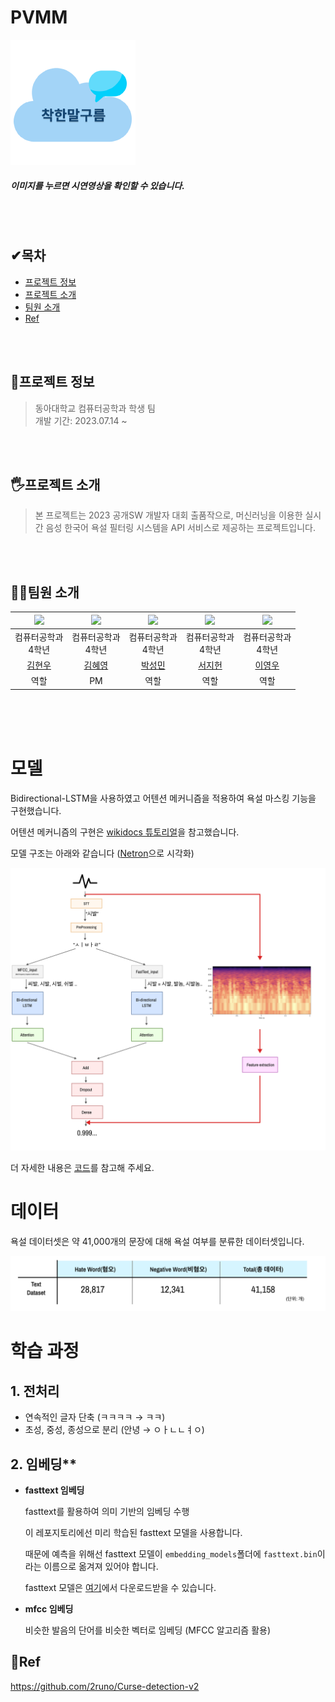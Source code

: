 # PVMM
[![Video Label](/src/imgs/logo.png)](https://youtu.be/9pCCKXYSrt8?si=SUoRJZ16m9R-fcXL)

##### 이미지를 누르면 시연영상을 확인할 수 있습니다.

<br>
<br>


## ✔목차
* [프로젝트 정보](#프로젝트-정보)
* [프로젝트 소개](#프로젝트-소개)
* [팀원 소개](#팀원-소개)
* [Ref](#ref)

<br><br>

## 🔎프로젝트 정보
> 동아대학교 컴퓨터공학과 학생 팀  
> 개발 기간: 2023.07.14 ~

<br><br>

## 🖐프로젝트 소개
> 본 프로젝트는 2023 공개SW 개발자 대회 출품작으로, 머신러닝을 이용한 실시간 음성 한국어 욕설 필터링 시스템을 API 서비스로 제공하는 프로젝트입니다.

<br><br>

## 🙋‍♀️팀원 소개
|<img width="300" src="https://github.com/DAUOpenSW/Kind_Words_Cloud/assets/91776984/1f6c5417-5801-4748-866d-d260fcd5c36b"/>|<img width="300" src="https://github.com/DAUOpenSW/Kind_Words_Cloud/assets/91776984/21996af7-da7f-4559-bca5-6486a4eb5f4f"/>|<img width="300" src="https://github.com/DAUOpenSW/Kind_Words_Cloud/assets/91776984/001b876f-cbe4-4ed3-8fa5-9009ab4b2bb7"/>|<img width="300" src="https://github.com/DAUOpenSW/Kind_Words_Cloud/assets/91776984/38fc7d5d-df49-47a3-b302-ea6993a839dd"/>|<img width="300" src="https://github.com/DAUOpenSW/Kind_Words_Cloud/assets/91776984/725920a7-f2d2-4b60-a9ae-c6ff4cd12440"/>|
|:---:|:---:|:---:|:---:|:---:|
|컴퓨터공학과<br>4학년|컴퓨터공학과<br>4학년|컴퓨터공학과<br>4학년|컴퓨터공학과<br>4학년|컴퓨터공학과<br>4학년|
| [김현우](https://github.com/HIT18216) | [김혜영](https://github.com/hyeyeoung) | [박성민](https://github.com/ParkSeungMin1) | [서지헌](https://github.com/MyCoooi) | [이영우](https://github.com/Dandyoung) |
|역할|PM|역할|역할|역할|

<br><br><br>

# 모델
Bidirectional-LSTM을 사용하였고 어텐션 메커니즘을 적용하여 욕설 마스킹 기능을 구현했습니다. 

어텐션 메커니즘의 구현은 [wikidocs 튜토리얼](https://wikidocs.net/48920)을 참고했습니다. 

모델 구조는 아래와 같습니다 ([Netron](https://github.com/lutzroeder/netron)으로 시각화)

![1](src/imgs/model.png)

더 자세한 내용은 [코드](https://github.com/2runo/Curse-detection-v2/blob/master/src/models.py)를 참고해 주세요.

# 데이터

욕설 데이터셋은 약 41,000개의 문장에 대해 욕설 여부를 분류한 데이터셋입니다.

![dataset](/src/imgs/dataset_table.png)

# 학습 과정
## 1. 전처리

- 연속적인 글자 단축 (ㅋㅋㅋㅋ → ㅋㅋ)
- 초성, 중성, 종성으로 분리 (안녕 → ㅇㅏㄴㄴㅕㅇ)

## 2. 임베딩**

- **fasttext 임베딩**

  fasttext를 활용하여 의미 기반의 임베딩 수행
  
  이 레포지토리에선 미리 학습된 fasttext 모델을 사용합니다.
  
  때문에 예측을 위해선 fasttext 모델이 `embedding_models`폴더에 `fasttext.bin`이라는 이름으로 옮겨져 있어야 합니다.
  
  fasttext 모델은 [여기](https://drive.google.com/file/d/1AdE-_SrqF6if5BVC7QlwbZqX6HBJ8j9U/view?usp=sharing)에서 다운로드받을 수 있습니다.
  
- **mfcc 임베딩**

  비슷한 발음의 단어를 비슷한 벡터로 임베딩 (MFCC 알고리즘 활용)

## 📝Ref
https://github.com/2runo/Curse-detection-v2
